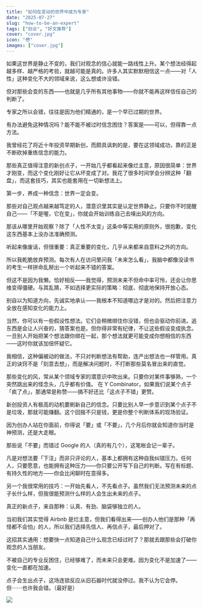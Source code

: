 ```yaml
---
title: "如何在变动的世界中成为专家"
date: "2025-07-27"
slug: "how-to-be-an-expert"
tags: ["创业", "好文推荐"]
cover: "cover.jpg"
icon: "😎"
images: ["cover.jpg"]
---
```

如果这世界是静止不变的，我们对观念的信心就能一路线性上升。某个想法经得起越多样、越严格的考验，就越可能是真的。许多人其实默默相信这一点——对「人性」这种变化不大的领域来说，这么想或许没错。



但对那些会变的东西——也就是几乎所有其他事物——你就不能再这样信任自己的判断了。



专家之所以会错，往往是因为他们精通的，是一个早已过期的世界。



有办法避免这种情况吗？能不能不被过时信念困住？答案是——可以，但得靠一点方法。



我曾经花了将近十年投资早期新创，而颇具讽刺的是，要在这领域成功，靠的正是不断砍掉重练信念的能力。



那些真正值得注意的新创点子，一开始几乎都看起来像烂主意，原因很简单：世界才刚变，而这个变化刚好让它从坏变成了对。我花了很多时间学会分辨这种「翻盘」，而这套技巧，其实也能套用在一切新想法上。



第一步，养成一种信念：世界一定会变。



那些对自己观点越来越笃定的人，潜意识里其实是认定世界静止。只要你不时提醒自己——「不是喔，它在变」，你就会开始训练自己去嗅出风的方向。



那该从哪里开始观察？除了「人性不太变」这条中等实用的原则外，很抱歉，变化这东西基本上没办法准确预测。



听起来像废话，但很重要：真正重要的变化，几乎从来都来自意料之外的方向。



所以我乾脆放弃预测。每次有人在访问里问我「未来怎么看」，我脑中都像没读书的考生一样拼命乱掰出一个听起来不错的答案。



但这不是因为我懒。恰好相反——我觉得，预测未来不但命中率可怜，还会让你思维变得僵硬。与其乱猜，不如选择更实际的策略：彻底、彻底地保持开放心态。



别自以为知道方向，先诚实地承认——我根本不知道哪边才是对的。然后把注意力全放在感知变化的能力上。



当然，你可以有一些假设性想法。它们会稍微绑住你没错，但也会驱动你前进。追东西是会让人兴奋的，猜答案也是。但你得非常有纪律，不让这些假设变成执念。
一旦别人开始把某个想法跟你绑在一起，那个想法就更可能变成你想相信的东西——这时你就该加倍怀疑它。



我相信，这种偏被动的做法，不只对判断想法有帮助，连产出想法也一样管用。真正的诀窍不是「刻意去想」，而是解决问题时，不打断那些莫名冒出来的直觉。



那些变化的风，常从某个领域专家的潜意识中吹出来。只要你对某件事够熟，一个突然跳出来的怪念头，几乎都有价值。
在 Y Combinator，如果我们说某个点子「疯了点」，那通常是称赞——搞不好还比「这点子不错」更赞。



新创投资人有极高的动机要刷新自己的信念。只要比别人早一步意识到某个点子不是垃圾，那就可能赚翻。这个回报不只是钱，更是你整个判断体系的现场验证。



因为创办人站在你面前，你得说「要」或「不要」，几个月后你就会知道你当时是神预测，还是大走眼。



那些说「不要」而错过 Google 的人（真的有几个），这笔帐会记一辈子。



凡是对想法要「下注」而非只评论的人，基本上都拥有这种自我纠错压力。任何人，只要愿意，也能拥有这种压力——你只要公开写下自己的判断。写在有标题、有持久性的地方——你会比闲聊时在意得多。



另一个我很常用的技巧：一开始先看人，不先看点子。虽然我们无法预测未来的点子长什么样，但我很能预测什么样的人会生出未来的点子。



真正的新点子，来自那种：认真、有劲、脑袋够独立的人。



当初我们其实觉得 Airbnb 是烂主意，但我们看得出来——创办人他们是那种「再怪都不会怕」的人，所以我们选择先信人、再信点子，最后押对了。



这招其实通用：想要快一点知道自己什么观念已经过时了？那就去跟那些会打破你观念的人当朋友。



不被自己的专业反困住，已经够难了，而未来只会更难。因为变化不是加速了——变化一直都在加速。



点子会生出点子，这场连锁反应从旧石器时代就没停过。我不认为它会停。
但⋯⋯也许我会错。（最好是）




![](https://prod-files-secure.s3.us-west-2.amazonaws.com/112d0858-5090-4d34-a606-b75eb8d65fd2/46476355-9cf3-4e99-9b7a-3531bc426380/1000202064.png?X-Amz-Algorithm=AWS4-HMAC-SHA256&X-Amz-Content-Sha256=UNSIGNED-PAYLOAD&X-Amz-Credential=ASIAZI2LB466ZTUJF7GH%2F20250822%2Fus-west-2%2Fs3%2Faws4_request&X-Amz-Date=20250822T071302Z&X-Amz-Expires=3600&X-Amz-Security-Token=IQoJb3JpZ2luX2VjELb%2F%2F%2F%2F%2F%2F%2F%2F%2F%2FwEaCXVzLXdlc3QtMiJHMEUCIBrXKit3oA6EwF1bcbjmUO87Vvp4l0BOXi0g8FZAmzFcAiEAxBKrw49nrGI5BBSYuSRJQFS9wHLPJ%2FwMFuQ11DUSrDsqiAQI%2F%2F%2F%2F%2F%2F%2F%2F%2F%2F%2F%2FARAAGgw2Mzc0MjMxODM4MDUiDPW94zDAQYbeP3o92ircA4HrzWUZc5T%2FZ40Jl7jY8vhSvWbDXPoerDvxJRK%2Fca9Irskufl0dvC95LONJgZUYu20Zdl3QfIf0pRWGkLv9IsBO8L0v%2B3tpt%2BF9v4wtytof%2FxciORENAT%2FSLIqt9HzqqN5PAgl3JDzrXvRxyinFzpMFgkR5kfDNQQUmnVtNw4AEJ3h2zIuiml9d%2FctiAlbJ5DwrDfYE27M2AxUsUjI8iGZU4HOaHybmqUx5luhaHTYH%2FmpL0%2Bl8CByyS0MXne%2FD3QnmK5ekHgEQsFY43JG8iFEkPIOTE9RZi7plQKBwbrHNBJw5u3GvNVFTsoOrlTXUSkVlyWIJ%2FiU54XA2VDgIfqprb1J8gyY4Rx2WOS0oUKPhDfOhtjFb8%2Bj%2BymFsvR%2Fukg7%2F5u%2BPFPoSJBET9dKZAMd5XbEtxqmbUCuwbz7vworGxOMaSyzRMEAI79fvP5SAoAXADeqrrU3PedFHYfqtESHLGeNlteyehH6muelX%2F%2Bd%2FjE7qx2njzOedCHAZE82MCK9KemFAycbshbPscL52TEYYp4MY98iksROi736o3ensMEkNgSwzSGM%2FtJpdiEkDcPSRWhkXvESXCQNp%2FPIccwTthp0l6%2B8Syg7cD8JFspTp5lUSi7V%2BxQUABhg5MIWXoMUGOqUB0AodpI5XmIpehe6BwX84EpY0n7HqTysDzB1ITydUCkltt1DmFtCumw2tb3hbzPoHA%2BAdULxbOAuSrtnLcIl93Je36HELP3yVl0R3hYn%2BjSTRMTr9Kh6mitfZtyira4VwRpkBy4CnZm0qlSjtr3ZX1%2BsqJDPPhuypEGMRed%2FP25uyNgzm%2Fs0pI8tC7X%2BGtuve%2BUlmDjCpZGO8JuhDoJ0Bx6mvhhRq&X-Amz-Signature=6b2273b11d56e1765219c9e95b4ebad541f65dcc38a4355e2daa4fb5e3a9dd73&X-Amz-SignedHeaders=host&x-amz-checksum-mode=ENABLED&x-id=GetObject)

